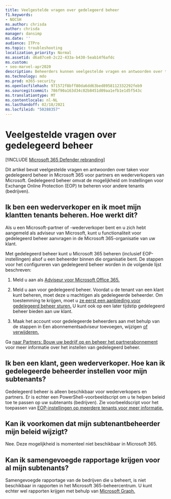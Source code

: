 ```yaml
---
title: Veelgestelde vragen over gedelegeerd beheer
f1.keywords:
- NOCSH
ms.author: chrisda
author: chrisda
manager: dansimp
ms.date: ''
audience: ITPro
ms.topic: troubleshooting
localization_priority: Normal
ms.assetid: d6a87ce8-2c22-433a-b430-5eab14f6afdc
ms.custom:
- seo-marvel-apr2020
description: Beheerders kunnen veelgestelde vragen en antwoorden over taken voor gedelegeerd beheer bekijken in Microsoft 365 voor partners en wederverkopers van Microsoft.
ms.technology: mdo
ms.prod: m365-security
ms.openlocfilehash: 971572f8bff80da6dd63bed8958112332292feb9
ms.sourcegitcommit: 786f90a163d34c02b8451d09aa1efb1e1d5f543c
ms.translationtype: MT
ms.contentlocale: nl-NL
ms.lasthandoff: 02/18/2021
ms.locfileid: "50288357"
---
```

# <a name="delegated-administration-faq"></a>Veelgestelde vragen over gedelegeerd beheer

[!INCLUDE [Microsoft 365 Defender rebranding](../includes/microsoft-defender-for-office.md)]


Dit artikel bevat veelgestelde vragen en antwoorden over taken voor gedelegeerd beheer in Microsoft 365 voor partners en wederverkopers van Microsoft. Gedelegeerd beheer omvat de mogelijkheid om Instellingen voor Exchange Online Protection (EOP) te beheren voor andere tenants (bedrijven).

## <a name="im-a-reseller-and-i-need-to-manage-my-customer-tenants-how-does-this-work"></a>Ik ben een wederverkoper en ik moet mijn klantten tenants beheren. Hoe werkt dit?

Als u een Microsoft-partner of -wederverkoper bent en u zich hebt  aangemeld als adviseur van Microsoft, kunt u functionaliteit voor gedelegeerd beheer aanvragen in de Microsoft 365-organisatie van uw klant.

Met gedelegeerd beheer kunt u Microsoft 365 beheren (inclusief EOP-instellingen) alsof u een beheerder binnen die organisatie bent. De stappen voor het configureren van gedelegeerd beheer worden in de volgende lijst beschreven:

1. Meld u aan als [Adviseur voor Microsoft Office 365.](https://aka.ms/cloudbenefits)

2. Meld u aan voor gedelegeerd beheer. Voordat u de tenant van een klant kunt beheren, moet deze u machtigen als gedelegeerde beheerder. Om toestemming te krijgen, moet u [ze eerst een aanbieding voor gedelegeerd beheer sturen.](https://support.microsoft.com/office/26530dc0-ebba-415b-86b1-b55bc06b073e) U kunt ook op een later tijdstip gedelegeerd beheer bieden aan uw klant.

3. Maak het account voor gedelegeerde beheerders aan met behulp van de stappen in Een abonnementsadviseur toevoegen, wijzigen [of verwijderen.](../../admin/misc/add-partner.md)

Ga [naar Partners: Bouw uw bedrijf op en beheer het partnerabonnement](https://support.microsoft.com/office/30dd1681-47e0-4cbc-abfe-a222cd111319) voor meer informatie over het instellen van gedelegeerd beheer.

## <a name="im-a-customer-not-a-reseller-how-can-set-up-delegated-administrator-for-my-subtenants"></a>Ik ben een klant, geen wederverkoper. Hoe kan ik gedelegeerde beheerder instellen voor mijn subtenants?

Gedelegeerd beheer is alleen beschikbaar voor wederverkopers en partners. Er is echter een PowerShell-voorbeeldscript om u te helpen beleid toe te passen op uw subtenants (bedrijven). Zie voorbeeldscript voor het toepassen van [EOP-instellingen op meerdere tenants voor meer informatie.](sample-script-for-applying-eop-settings-to-multiple-tenants.md)

## <a name="can-i-prevent-my-subtenant-admin-from-modifying-my-policy"></a>Kan ik voorkomen dat mijn subtenantbeheerder mijn beleid wijzigt?

Nee. Deze mogelijkheid is momenteel niet beschikbaar in Microsoft 365.

## <a name="can-i-get-consolidated-reporting-across-all-of-my-subtenants"></a>Kan ik samengevoegde rapportage krijgen voor al mijn subtenants?

Samengevoegde rapportage van de bedrijven die u beheert, is niet beschikbaar in rapporten in het Microsoft 365-beheercentrum. U kunt echter wel rapporten krijgen met behulp van [Microsoft Graph.](https://docs.microsoft.com/graph/overview)
